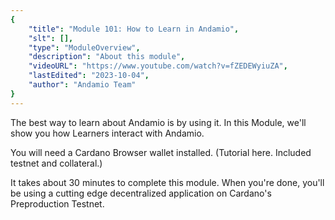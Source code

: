 ```yaml
---
{
    "title": "Module 101: How to Learn in Andamio",
    "slt": [],
    "type": "ModuleOverview",
    "description": "About this module",
    "videoURL": "https://www.youtube.com/watch?v=fZEDEWyiuZA",
    "lastEdited": "2023-10-04",
    "author": "Andamio Team"
}
---
```


The best way to learn about Andamio is by using it. In this Module, we'll show you how Learners interact with Andamio.

You will need a Cardano Browser wallet installed. (Tutorial here. Included testnet and collateral.)

It takes about 30 minutes to complete this module. When you're done, you'll be using a cutting edge decentralized application on Cardano's Preproduction Testnet.
